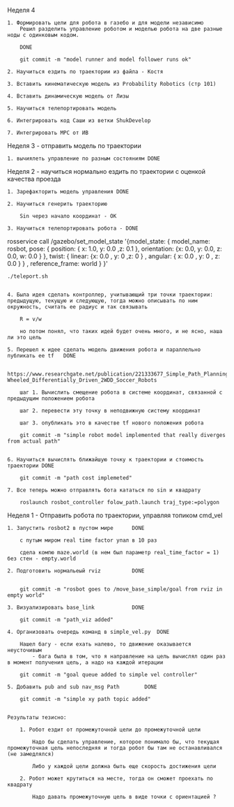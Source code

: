 Неделя 4 

    1. Формировать цели для робота в газебо и для модели независимо
        Решил разделить управление роботом и моделью робота на две разные ноды с одинковым кодом. 
        
        DONE 

        git commit -m "model runner and model follower runs ok"

    2. Научиться ездить по траектории из файла - Костя 

    3. Вставить кинематическую модель из Probability Robotics (стр 101) 

    4. Вставить динамическую модель от Лизы 

    5. Научиться телепортировать модель

    6. Интегрировать код Саши из ветки ShukDevelop

    7. Интегрировать MPC от ИВ



Неделя 3 - отправить модель по траектории

    1. вычиялеть управление по разным состояниям DONE
    
     


Неделя 2 - научиться нормально ездить по траектории с оценкой качества проезда

    1. Зарефакторить модель управления DONE

    2. Научиться генерить траекторию 

        Sin через начало координат - OK

    3. Научиться телепортировать робота - DONE

rosservice call /gazebo/set_model_state '{model_state: { model_name: rosbot, pose: { position: { x: 1.0, y: 0.0 ,z: 0.1 }, orientation: {x: 0.0, y: 0.0, z: 0.0, w: 0.0 } }, twist: { linear: {x: 0.0 , y: 0 ,z: 0 } , angular: { x: 0.0 , y: 0 , z: 0.0 } } , reference_frame: world } }'   

    ./teleport.sh


    4. Была идея сделать контроллер, учитывающий три точки траектории: предыдущую, текущую и следующую, тогда можно описывать по ним окружность, считать ее радиус и так связывать

        R = v/w 

        но потом понял, что таких идей будет очень много, и не ясно, наша ли это цель

    5. Перешел к идее сделать модель движения робота и параллельно публикать ее tf   DONE

        https://www.researchgate.net/publication/221333677_Simple_Path_Planning_Algorithm_for_Two-Wheeled_Differentially_Driven_2WDD_Soccer_Robots

        шаг 1. Вычислить смещение робота в системе координат, связанной с предыдущим положением робота

        шаг 2. перевести эту точку в неподвижную систему координат

        шаг 3. опубликать это в качестве tf нового положения робота 

        git commit -m "simple robot model implemented that really diverges from actual path" 


    6. Научиться вычислять ближайшую точку к траектории и стоимость траектории DONE

        git commit -m "path cost implemeted"

    7. Все теперь можно отправлять бота кататься по sin и квадрату

        roslaunch rosbot_controller folow_path.launch traj_type:=polygon



Неделя 1  - Отправить робота по траектории, управляя топиком cmd_vel


    1. Запустить rosbot2 в пустом мире      DONE
    
        с путым миром real time factor упал в 10 раз

        сдела компю maze.world (в нем был параметр real_time_factor = 1) без стен - empty.world
    
    2. Подготовить нормальеый rviz          DONE 
    

        git commit -m "rosbot goes to /move_base_simple/goal from rviz in empty world"
    
    3. Визуализировать base_link            DONE

        git commit -m "path_viz added"

    4. Организовать очередь команд в simple_vel.py  DONE  

        Нашел багу - если ехать налево, то движение оказывается неусточивым
            - бага была в том, что я направление на цель вычислял один раз в момент получения цель, а надо на каждой итерации 

        git commit -m "goal queue added to simple vel controller"

    5. Добавить pub and sub nav_msg Path        DONE

        git commit -m "simple xy path topic added"


    Результаты тезисно:
        
        1. Робот ездит от промежуточной цели до промежуточной цели

            Надо бы сделать управление, которое понимало бы, что текущая промежуточная цель непоследняя и тогда робот бы там не останавливался (не замедлялся) 

            Либо у каждой цели должна быть еще скорость достижения цели

        2. Робот может крутиться на месте, тогда он сможет проехать по квадрату

            Надо давать промежуточную цель в виде точки с ориентацией ?


